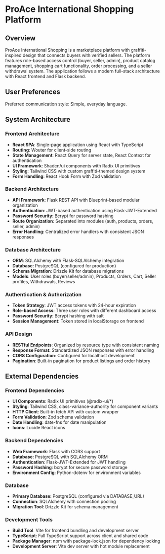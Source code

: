 # ProAce International Shopping Platform

## Overview

ProAce International Shopping is a marketplace platform with graffiti-inspired design that connects buyers with verified sellers. The platform features role-based access control (buyer, seller, admin), product catalog management, shopping cart functionality, order processing, and a seller withdrawal system. The application follows a modern full-stack architecture with React frontend and Flask backend.

## User Preferences

Preferred communication style: Simple, everyday language.

## System Architecture

### Frontend Architecture
- **React SPA**: Single-page application using React with TypeScript
- **Routing**: Wouter for client-side routing
- **State Management**: React Query for server state, React Context for authentication
- **UI Framework**: Shadcn/ui components with Radix UI primitives
- **Styling**: Tailwind CSS with custom graffiti-themed design system
- **Form Handling**: React Hook Form with Zod validation

### Backend Architecture
- **API Framework**: Flask REST API with Blueprint-based modular organization
- **Authentication**: JWT-based authentication using Flask-JWT-Extended
- **Password Security**: Bcrypt for password hashing
- **Route Organization**: Separated into modules (auth, products, orders, seller, admin)
- **Error Handling**: Centralized error handlers with consistent JSON responses

### Database Architecture
- **ORM**: SQLAlchemy with Flask-SQLAlchemy integration
- **Database**: PostgreSQL (configured for production)
- **Schema Migration**: Drizzle Kit for database migrations
- **Models**: User roles (buyer/seller/admin), Products, Orders, Cart, Seller profiles, Withdrawals, Reviews

### Authentication & Authorization
- **Token Strategy**: JWT access tokens with 24-hour expiration
- **Role-based Access**: Three user roles with different dashboard access
- **Password Security**: Bcrypt hashing with salt
- **Session Management**: Token stored in localStorage on frontend

### API Design
- **RESTful Endpoints**: Organized by resource type with consistent naming
- **Response Format**: Standardized JSON responses with error handling
- **CORS Configuration**: Configured for localhost development
- **Pagination**: Built-in pagination for product listings and order history

## External Dependencies

### Frontend Dependencies
- **UI Components**: Radix UI primitives (@radix-ui/*)
- **Styling**: Tailwind CSS, class-variance-authority for component variants
- **HTTP Client**: Built-in fetch API with custom wrapper
- **Form Validation**: Zod schema validation
- **Date Handling**: date-fns for date manipulation
- **Icons**: Lucide React icons

### Backend Dependencies
- **Web Framework**: Flask with CORS support
- **Database**: PostgreSQL with SQLAlchemy ORM
- **Authentication**: Flask-JWT-Extended for JWT handling
- **Password Hashing**: bcrypt for secure password storage
- **Environment Config**: Python-dotenv for environment variables

### Database
- **Primary Database**: PostgreSQL (configured via DATABASE_URL)
- **Connection**: SQLAlchemy with connection pooling
- **Migration Tool**: Drizzle Kit for schema management

### Development Tools
- **Build Tool**: Vite for frontend bundling and development server
- **TypeScript**: Full TypeScript support across client and shared code
- **Package Manager**: npm with package-lock.json for dependency locking
- **Development Server**: Vite dev server with hot module replacement